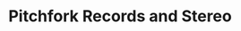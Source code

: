 ---
title: "Pitchfork Records and Stereo"
url: /concord/pitchfork-records-and-stereo/
shop: music
---